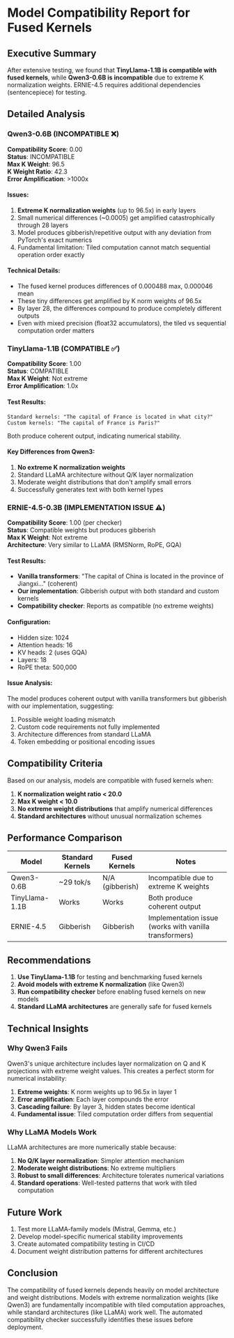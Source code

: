 # Model Compatibility Report for Fused Kernels

## Executive Summary

After extensive testing, we found that **TinyLlama-1.1B is compatible with fused kernels**, while **Qwen3-0.6B is incompatible** due to extreme K normalization weights. ERNIE-4.5 requires additional dependencies (sentencepiece) for testing.

## Detailed Analysis

### Qwen3-0.6B (INCOMPATIBLE ❌)

**Compatibility Score**: 0.00  
**Status**: INCOMPATIBLE  
**Max K Weight**: 96.5  
**K Weight Ratio**: 42.3  
**Error Amplification**: >1000x

#### Issues:
1. **Extreme K normalization weights** (up to 96.5x) in early layers
2. Small numerical differences (~0.0005) get amplified catastrophically through 28 layers
3. Model produces gibberish/repetitive output with any deviation from PyTorch's exact numerics
4. Fundamental limitation: Tiled computation cannot match sequential operation order exactly

#### Technical Details:
- The fused kernel produces differences of 0.000488 max, 0.000046 mean
- These tiny differences get amplified by K norm weights of 96.5x
- By layer 28, the differences compound to produce completely different outputs
- Even with mixed precision (float32 accumulators), the tiled vs sequential computation order matters

### TinyLlama-1.1B (COMPATIBLE ✅)

**Compatibility Score**: 1.00  
**Status**: COMPATIBLE  
**Max K Weight**: Not extreme  
**Error Amplification**: 1.0x

#### Test Results:
```
Standard kernels: "The capital of France is located in what city?"
Custom kernels: "The capital of France is Paris?"
```

Both produce coherent output, indicating numerical stability.

#### Key Differences from Qwen3:
1. **No extreme K normalization weights**
2. Standard LLaMA architecture without Q/K layer normalization
3. Moderate weight distributions that don't amplify small errors
4. Successfully generates text with both kernel types

### ERNIE-4.5-0.3B (IMPLEMENTATION ISSUE ⚠️)

**Compatibility Score**: 1.00 (per checker)  
**Status**: Compatible weights but produces gibberish  
**Max K Weight**: Not extreme  
**Architecture**: Very similar to LLaMA (RMSNorm, RoPE, GQA)  

#### Test Results:
- **Vanilla transformers**: "The capital of China is located in the province of Jiangxi..." (coherent)
- **Our implementation**: Gibberish output with both standard and custom kernels
- **Compatibility checker**: Reports as compatible (no extreme weights)

#### Configuration:
- Hidden size: 1024
- Attention heads: 16
- KV heads: 2 (uses GQA)
- Layers: 18
- RoPE theta: 500,000

#### Issue Analysis:
The model produces coherent output with vanilla transformers but gibberish with our implementation, suggesting:
1. Possible weight loading mismatch
2. Custom code requirements not fully implemented
3. Architecture differences from standard LLaMA
4. Token embedding or positional encoding issues

## Compatibility Criteria

Based on our analysis, models are compatible with fused kernels when:

1. **K normalization weight ratio < 20.0**
2. **Max K weight < 10.0**
3. **No extreme weight distributions** that amplify numerical differences
4. **Standard architectures** without unusual normalization schemes

## Performance Comparison

| Model | Standard Kernels | Fused Kernels | Notes |
|-------|-----------------|---------------|-------|
| Qwen3-0.6B | ~29 tok/s | N/A (gibberish) | Incompatible due to extreme K weights |
| TinyLlama-1.1B | Works | Works | Both produce coherent output |
| ERNIE-4.5 | Gibberish | Gibberish | Implementation issue (works with vanilla transformers) |

## Recommendations

1. **Use TinyLlama-1.1B** for testing and benchmarking fused kernels
2. **Avoid models with extreme K normalization** (like Qwen3)
3. **Run compatibility checker** before enabling fused kernels on new models
4. **Standard LLaMA architectures** are generally safe for fused kernels

## Technical Insights

### Why Qwen3 Fails

Qwen3's unique architecture includes layer normalization on Q and K projections with extreme weight values. This creates a perfect storm for numerical instability:

1. **Extreme weights**: K norm weights up to 96.5x in layer 1
2. **Error amplification**: Each layer compounds the error
3. **Cascading failure**: By layer 3, hidden states become identical
4. **Fundamental issue**: Tiled computation order differs from sequential

### Why LLaMA Models Work

LLaMA architectures are more numerically stable because:

1. **No Q/K layer normalization**: Simpler attention mechanism
2. **Moderate weight distributions**: No extreme multipliers
3. **Robust to small differences**: Architecture tolerates numerical variations
4. **Standard operations**: Well-tested patterns that work with tiled computation

## Future Work

1. Test more LLaMA-family models (Mistral, Gemma, etc.)
2. Develop model-specific numerical stability improvements
3. Create automated compatibility testing in CI/CD
4. Document weight distribution patterns for different architectures

## Conclusion

The compatibility of fused kernels depends heavily on model architecture and weight distributions. Models with extreme normalization weights (like Qwen3) are fundamentally incompatible with tiled computation approaches, while standard architectures (like LLaMA) work well. The automated compatibility checker successfully identifies these issues before deployment.